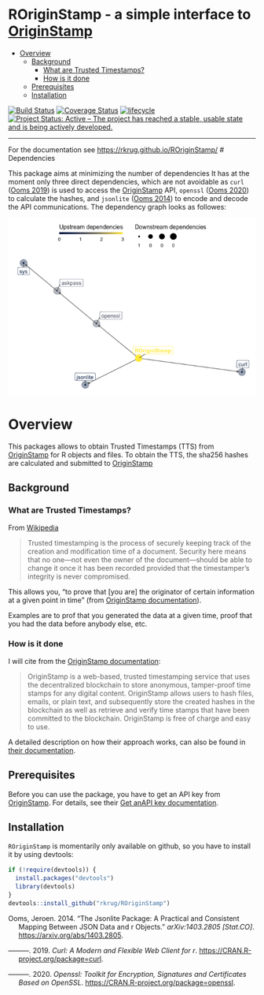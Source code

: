 ROriginStamp - a simple interface to
[OriginStamp](https://originstamp.org/)
================

-   [Overview](#overview)
    -   [Background](#background)
        -   [What are Trusted Timestamps?](#what-are-trusted-timestamps)
        -   [How is it done](#how-is-it-done)
    -   [Prerequisites](#prerequisites)
    -   [Installation](#installation)

<!-- README.md is generated from README.Rmd. Please edit that file -->
<!-- badges: start -->

[![Build
Status](https://github.com/rkrug/ROriginStamp/actions/workflows/ci-eb.yaml/badge.svg)](https://github.com/rkrug/ROriginStamp/actions/workflows/ci-eb.yaml)
[![Coverage
Status](https://img.shields.io/codecov/c/github/rkrug/ROriginStamp/master.svg)](https://codecov.io/github/rkrug/ROriginStamp?branch=master)
[![lifecycle](https://img.shields.io/badge/lifecycle-maturing-orange.svg)](https://www.tidyverse.org/lifecycle/#maturing)
[![Project Status: Active – The project has reached a stable, usable
state and is being actively
developed.](https://www.repostatus.org/badges/latest/active.svg)](https://www.repostatus.org/#active)
<!-- badges: end -->

<!-- [![Inline docs](http://inch-ci.org/github/rkrug/ROriginStamp.svg?branch=master)](http://inch-ci.org/github/rkrug/ROriginStamp) -->
<!-- [CII Best Practices Badge](https://bestpractices.coreinfrastructure.org/en/projects/2094) -->

------------------------------------------------------------------------

For the documentation see <https://rkrug.github.io/ROriginStamp/> \#
Dependencies

This package aims at minimizing the number of dependencies It has at the
moment only three direct dependencies, which are not avoidable as `curl`
([Ooms 2019](#ref-curlR)) is used to access the
[OriginStamp](https://originstamp.com) API, `openssl` ([Ooms
2020](#ref-opensslR)) to calculate the hashes, and `jsonlite` ([Ooms
2014](#ref-jsonliteR)) to encode and decode the API communications. The
dependency graph looks as followes:

![Dependency graph](dep_graph.png)

# Overview

This packages allows to obtain Trusted Timestamps (TTS) from
[OriginStamp](https://originstamp.com) for R objects and files. To
obtain the TTS, the sha256 hashes are calculated and submitted to
[OriginStamp](https://originstamp.com)

## Background

### What are Trusted Timestamps?

From [Wikipedia](https://en.wikipedia.org/wiki/Trusted_timestamping)

> Trusted timestamping is the process of securely keeping track of the
> creation and modification time of a document. Security here means that
> no one—not even the owner of the document—should be able to change it
> once it has been recorded provided that the timestamper’s integrity is
> never compromised.

This allows you, “to prove that \[you are\] the originator of certain
information at a given point in time” (from [OriginStamp
documentation](https://docs.originstamp.com/guide/#about-this-documentation)).

Examples are to prof that you generated the data at a given time, proof
that you had the data before anybody else, etc.

### How is it done

I will cite from the [OriginStamp
documentation](https://docs.originstamp.com/guide/#introduction):

> OriginStamp is a web-based, trusted timestamping service that uses the
> decentralized blockchain to store anonymous, tamper-proof time stamps
> for any digital content. OriginStamp allows users to hash files,
> emails, or plain text, and subsequently store the created hashes in
> the blockchain as well as retrieve and verify time stamps that have
> been committed to the blockchain. OriginStamp is free of charge and
> easy to use.

A detailed description on how their approach works, can also be found in
[their
documentation](https://docs.originstamp.com/guide/originstamp.html#preparation-of-digital-content).

## Prerequisites

Before you can use the package, you have to get an API key from
[OriginStamp](https://docs.originstamp.com). For details, see their [Get
anAPI key
documentation](https://docs.originstamp.com/guide/gettingstarted.html#get-an-api-key).

## Installation

`ROriginStamp` is momentarily only available on github, so you have to
install it by using devtools:

``` r
if (!require(devtools)) {
  install.packages("devtools")
  library(devtools)
}
devtools::install_github("rkrug/ROriginStamp")
```

<div id="refs" class="references csl-bib-body hanging-indent">

<div id="ref-jsonliteR" class="csl-entry">

Ooms, Jeroen. 2014. “The Jsonlite Package: A Practical and Consistent
Mapping Between JSON Data and r Objects.” *arXiv:1403.2805 \[Stat.CO\]*.
<https://arxiv.org/abs/1403.2805>.

</div>

<div id="ref-curlR" class="csl-entry">

———. 2019. *Curl: A Modern and Flexible Web Client for r*.
<https://CRAN.R-project.org/package=curl>.

</div>

<div id="ref-opensslR" class="csl-entry">

———. 2020. *Openssl: Toolkit for Encryption, Signatures and Certificates
Based on OpenSSL*. <https://CRAN.R-project.org/package=openssl>.

</div>

</div>
